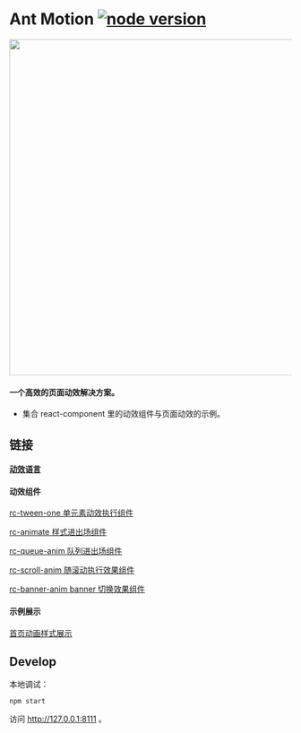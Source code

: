 # Ant Motion [![node version][node-image]][node-url]

[node-image]: https://img.shields.io/badge/node.js-%3E=_0.10-green.svg?style=flat-square
[node-url]: http://nodejs.org/download/

<p align="center">
  <a href="http://moition.and.design">
    <img src="https://os.alipayobjects.com/rmsportal/tdjazOmUHhUKXxZ.svg" width="600" />
  </a>
</p>

#### 一个高效的页面动效解决方案。

- 集合 react-component 里的动效组件与页面动效的示例。

## 链接
#### [动效语言](http://motion.ant.design/language/time)

#### 动效组件

[rc-tween-one 单元素动效执行组件](http://motion.ant.design/components/tween-one)

[rc-animate 样式进出场组件](http://motion.ant.design/components/animate)

[rc-queue-anim 队列进出场组件](http://motion.ant.design/components/queue-anim)

[rc-scroll-anim 随滚动执行效果组件](http://motion.ant.design/components/scroll-anim)

[rc-banner-anim banner 切换效果组件](http://motion.ant.design/components/banner-anim)

#### 示例展示

[首页动画样式展示](http://motion.ant.design/cases/splicing)

## Develop

本地调试：

```
npm start
```

访问 http://127.0.0.1:8111 。

